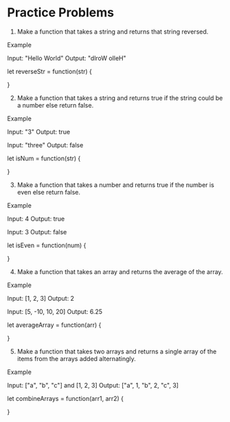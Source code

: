 # Practice Problems

1) Make a function that takes a string and returns that string reversed.

Example

Input: "Hello World" 
Output: "dlroW olleH"

let reverseStr = function(str) {

}

2) Make a function that takes a string and returns true if the string could be a number else return false.

Example

Input: "3" 
Output: true

Input: "three" 
Output: false

let isNum = function(str) {

}

3) Make a function that takes a number and returns true if the number is even else return false.

Example

Input: 4 
Output: true

Input: 3 
Output: false

let isEven = function(num) {

}

4) Make a function that takes an array and returns the average of the array.

Example

Input: [1, 2, 3] 
Output: 2

Input: [5, -10, 10, 20] 
Output: 6.25

let averageArray = function(arr) {

}

5) Make a function that takes two arrays and returns a single array of the items from the arrays added alternatingly.

Example

Input: ["a", "b", "c"] and [1, 2, 3] 
Output: ["a", 1, "b", 2, "c", 3]

let combineArrays = function(arr1, arr2) {

}
